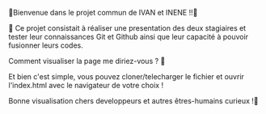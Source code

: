 🙌​Bienvenue dans le projet commun de IVAN et INENE !!🙌​

🎯​ Ce projet consistait à réaliser une presentation des deux stagiaires et tester leur connaissances Git et Github ainsi que  leur capacité à pouvoir fusionner leurs codes.

Comment visualiser la page me diriez-vous ? 🤔​

Et bien c'est simple, vous pouvez cloner/telecharger le fichier et ouvrir l'index.html avec le navigateur de votre choix !

Bonne visualisation chers developpeurs et autres êtres-humains curieux !🤖​
